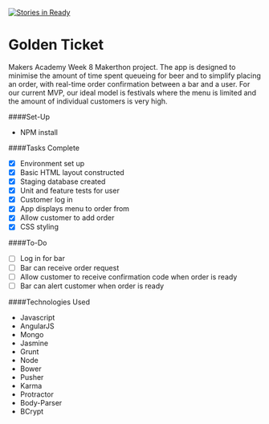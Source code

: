 [![Stories in Ready](https://badge.waffle.io/beerpromise/beer-promise.png?label=ready&title=Ready)](https://waffle.io/beerpromise/beer-promise)

Golden Ticket
=========

Makers Academy Week 8 Makerthon project. The app is designed to minimise the amount of time spent queueing for beer and to simplify placing an order, with real-time order confirmation between a bar and a user. For our current MVP, our ideal model is festivals where the menu is limited and the amount of individual customers is very high.

####Set-Up

- NPM install

####Tasks Complete

- [x] Environment set up
- [x] Basic HTML layout constructed
- [x] Staging database created
- [x] Unit and feature tests for user
- [x] Customer log in
- [x] App displays menu to order from
- [x] Allow customer to add order
- [x] CSS styling

####To-Do

- [ ] Log in for bar
- [ ] Bar can receive order request
- [ ] Allow customer to receive confirmation code when order is ready
- [ ] Bar can alert customer when order is ready

####Technologies Used

- Javascript
- AngularJS
- Mongo
- Jasmine
- Grunt
- Node
- Bower
- Pusher
- Karma
- Protractor
- Body-Parser
- BCrypt


